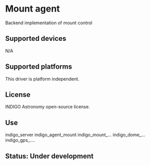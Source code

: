 # Mount agent

Backend implementation of mount control

## Supported devices

N/A

## Supported platforms

This driver is platform independent.

## License

INDIGO Astronomy open-source license.

## Use

indigo_server indigo_agent_mount indigo_mount_... indigo_dome_... indigo_gps_....

## Status: Under development
